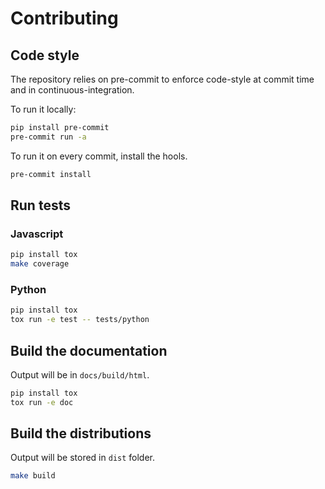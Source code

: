 # Contributing

## Code style

The repository relies on pre-commit to enforce code-style at commit time
and in continuous-integration.

To run it locally:

```bash
pip install pre-commit
pre-commit run -a
```

To run it on every commit, install the hools.

```bash
pre-commit install
```

## Run tests

### Javascript

```bash
pip install tox
make coverage
```

### Python

```bash
pip install tox
tox run -e test -- tests/python
```

## Build the documentation

Output will be in `docs/build/html`.

```bash
pip install tox
tox run -e doc
```

## Build the distributions

Output will be stored in `dist` folder.

```bash
make build
```
